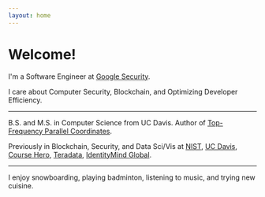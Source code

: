 ```yaml
---
layout: home
---
```

# Welcome!

I'm a Software Engineer at [Google Security](https://security.googleblog.com/).

I care about Computer Security, Blockchain, and Optimizing Developer Efficiency.

---

B.S. and M.S. in Computer Science from UC Davis. Author of [Top-Frequency Parallel Coordinates](https://arxiv.org/abs/1709.00665).

Previously in Blockchain, Security, and Data Sci/Vis at [NIST](https://www.nist.gov), [UC Davis](https://www.cs.ucdavis.edu), [Course Hero](https://www.coursehero.com), [Teradata](https://www.teradata.com), [IdentityMind Global](https://www.identitymindglobal.com).


---

I enjoy snowboarding, playing badminton, listening to music, and trying new cuisine. 
